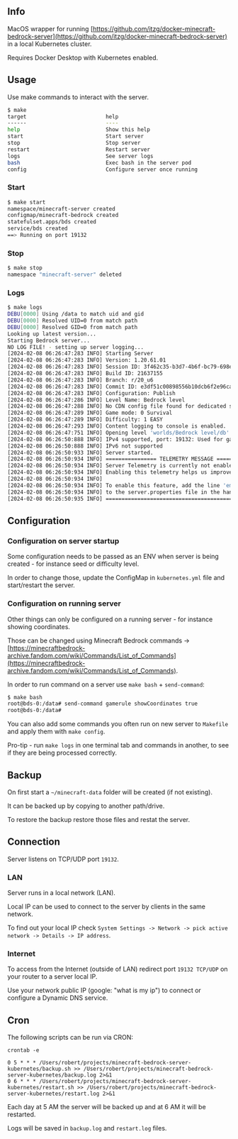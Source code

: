 ## Info

MacOS wrapper for running [https://github.com/itzg/docker-minecraft-bedrock-server](https://github.com/itzg/docker-minecraft-bedrock-server) in a local Kubernetes cluster.

Requires Docker Desktop with Kubernetes enabled.

## Usage

Use make commands to interact with the server.

```sh
$ make
target                         help
------                         ----
help                           Show this help
start                          Start server
stop                           Stop server
restart                        Restart server
logs                           See server logs
bash                           Exec bash in the server pod
config                         Configure server once running
```

### Start

```sh
$ make start
namespace/minecraft-server created
configmap/minecraft-bedrock created
statefulset.apps/bds created
service/bds created
==> Running on port 19132
```

### Stop

```sh
$ make stop
namespace "minecraft-server" deleted
```

### Logs

```sh
$ make logs
DEBU[0000] Using /data to match uid and gid             
DEBU[0000] Resolved UID=0 from match path               
DEBU[0000] Resolved GID=0 from match path               
Looking up latest version...
Starting Bedrock server...
NO LOG FILE! - setting up server logging...
[2024-02-08 06:26:47:283 INFO] Starting Server
[2024-02-08 06:26:47:283 INFO] Version: 1.20.61.01
[2024-02-08 06:26:47:283 INFO] Session ID: 3f462c35-b3d7-4b6f-bc79-698e62f6c4f6
[2024-02-08 06:26:47:283 INFO] Build ID: 21637155
[2024-02-08 06:26:47:283 INFO] Branch: r/20_u6
[2024-02-08 06:26:47:283 INFO] Commit ID: e3df51c00898556b10dcb6f2e96ca501b0455ec2
[2024-02-08 06:26:47:283 INFO] Configuration: Publish
[2024-02-08 06:26:47:286 INFO] Level Name: Bedrock level
[2024-02-08 06:26:47:288 INFO] No CDN config file found for dedicated server
[2024-02-08 06:26:47:289 INFO] Game mode: 0 Survival
[2024-02-08 06:26:47:289 INFO] Difficulty: 1 EASY
[2024-02-08 06:26:47:293 INFO] Content logging to console is enabled.
[2024-02-08 06:26:47:751 INFO] Opening level 'worlds/Bedrock level/db'
[2024-02-08 06:26:50:888 INFO] IPv4 supported, port: 19132: Used for gameplay and LAN discovery
[2024-02-08 06:26:50:888 INFO] IPv6 not supported
[2024-02-08 06:26:50:933 INFO] Server started.
[2024-02-08 06:26:50:934 INFO] ================ TELEMETRY MESSAGE ===================
[2024-02-08 06:26:50:934 INFO] Server Telemetry is currently not enabled. 
[2024-02-08 06:26:50:934 INFO] Enabling this telemetry helps us improve the game.
[2024-02-08 06:26:50:934 INFO] 
[2024-02-08 06:26:50:934 INFO] To enable this feature, add the line 'emit-server-telemetry=true'
[2024-02-08 06:26:50:934 INFO] to the server.properties file in the handheld/src-server directory
[2024-02-08 06:26:50:935 INFO] ======================================================
```

## Configuration

### Configuration on server startup

Some configuration needs to be passed as an ENV when server is being created - for instance seed or difficulty level.

In order to change those, update the ConfigMap in `kubernetes.yml` file and start/restart the server.

### Configuration on running server

Other things can only be configured on a running server - for instance showing coordinates.

Those can be changed using Minecraft Bedrock commands -> [https://minecraftbedrock-archive.fandom.com/wiki/Commands/List_of_Commands](https://minecraftbedrock-archive.fandom.com/wiki/Commands/List_of_Commands).

In order to run command on a server use `make bash` + `send-command`:

```sh
$ make bash
root@bds-0:/data# send-command gamerule showCoordinates true
root@bds-0:/data# 
```

You can also add some commands you often run on new server to `Makefile` and apply them with `make config`.

Pro-tip - run `make logs` in one terminal tab and commands in another, to see if they are being processed correctly. 

## Backup

On first start a `~/minecraft-data` folder will be created (if not existing). 

It can be backed up by copying to another path/drive.

To restore the backup restore those files and restat the server.

## Connection

Server listens on TCP/UDP port `19132`.

### LAN

Server runs in a local network (LAN).

Local IP can be used to connect to the server by clients in the same network.

To find out your local IP check `System Settings -> Network -> pick active network -> Details -> IP address`.

### Internet

To access from the Internet (outside of LAN) redirect port `19132 TCP/UDP` on your router to a server local IP.

Use your network public IP (google: "what is my ip") to connect or configure a Dynamic DNS service.

## Cron

The following scripts can be run via CRON:

```
crontab -e

0 5 * * * /Users/robert/projects/minecraft-bedrock-server-kubernetes/backup.sh >> /Users/robert/projects/minecraft-bedrock-server-kubernetes/backup.log 2>&1
0 6 * * * /Users/robert/projects/minecraft-bedrock-server-kubernetes/restart.sh >> /Users/robert/projects/minecraft-bedrock-server-kubernetes/restart.log 2>&1
```

Each day at 5 AM the server will be backed up and at 6 AM it will be restarted.

Logs will be saved in `backup.log` and `restart.log` files.

